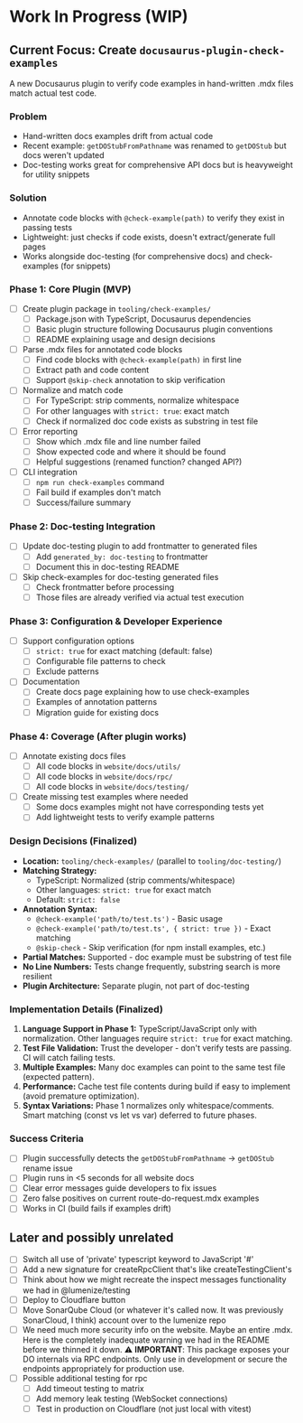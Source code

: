 # Work In Progress (WIP)

## Current Focus: Create `docusaurus-plugin-check-examples`

A new Docusaurus plugin to verify code examples in hand-written .mdx files match actual test code.

### Problem
- Hand-written docs examples drift from actual code
- Recent example: `getDOStubFromPathname` was renamed to `getDOStub` but docs weren't updated
- Doc-testing works great for comprehensive API docs but is heavyweight for utility snippets

### Solution
- Annotate code blocks with `@check-example(path)` to verify they exist in passing tests
- Lightweight: just checks if code exists, doesn't extract/generate full pages
- Works alongside doc-testing (for comprehensive docs) and check-examples (for snippets)

### Phase 1: Core Plugin (MVP)
- [ ] Create plugin package in `tooling/check-examples/`
  - [ ] Package.json with TypeScript, Docusaurus dependencies
  - [ ] Basic plugin structure following Docusaurus plugin conventions
  - [ ] README explaining usage and design decisions
- [ ] Parse .mdx files for annotated code blocks
  - [ ] Find code blocks with `@check-example(path)` in first line
  - [ ] Extract path and code content
  - [ ] Support `@skip-check` annotation to skip verification
- [ ] Normalize and match code
  - [ ] For TypeScript: strip comments, normalize whitespace
  - [ ] For other languages with `strict: true`: exact match
  - [ ] Check if normalized doc code exists as substring in test file
- [ ] Error reporting
  - [ ] Show which .mdx file and line number failed
  - [ ] Show expected code and where it should be found
  - [ ] Helpful suggestions (renamed function? changed API?)
- [ ] CLI integration
  - [ ] `npm run check-examples` command
  - [ ] Fail build if examples don't match
  - [ ] Success/failure summary

### Phase 2: Doc-testing Integration
- [ ] Update doc-testing plugin to add frontmatter to generated files
  - [ ] Add `generated_by: doc-testing` to frontmatter
  - [ ] Document this in doc-testing README
- [ ] Skip check-examples for doc-testing generated files
  - [ ] Check frontmatter before processing
  - [ ] Those files are already verified via actual test execution

### Phase 3: Configuration & Developer Experience
- [ ] Support configuration options
  - [ ] `strict: true` for exact matching (default: false)
  - [ ] Configurable file patterns to check
  - [ ] Exclude patterns
- [ ] Documentation
  - [ ] Create docs page explaining how to use check-examples
  - [ ] Examples of annotation patterns
  - [ ] Migration guide for existing docs

### Phase 4: Coverage (After plugin works)
- [ ] Annotate existing docs files
  - [ ] All code blocks in `website/docs/utils/`
  - [ ] All code blocks in `website/docs/rpc/`
  - [ ] All code blocks in `website/docs/testing/`
- [ ] Create missing test examples where needed
  - [ ] Some docs examples might not have corresponding tests yet
  - [ ] Add lightweight tests to verify example patterns

### Design Decisions (Finalized)
- **Location:** `tooling/check-examples/` (parallel to `tooling/doc-testing/`)
- **Matching Strategy:** 
  - TypeScript: Normalized (strip comments/whitespace)
  - Other languages: `strict: true` for exact match
  - Default: `strict: false`
- **Annotation Syntax:** 
  - `@check-example('path/to/test.ts')` - Basic usage
  - `@check-example('path/to/test.ts', { strict: true })` - Exact matching
  - `@skip-check` - Skip verification (for npm install examples, etc.)
- **Partial Matches:** Supported - doc example must be substring of test file
- **No Line Numbers:** Tests change frequently, substring search is more resilient
- **Plugin Architecture:** Separate plugin, not part of doc-testing

### Implementation Details (Finalized)
1. **Language Support in Phase 1:** TypeScript/JavaScript only with normalization. Other languages require `strict: true` for exact matching.
2. **Test File Validation:** Trust the developer - don't verify tests are passing. CI will catch failing tests.
3. **Multiple Examples:** Many doc examples can point to the same test file (expected pattern).
4. **Performance:** Cache test file contents during build if easy to implement (avoid premature optimization).
5. **Syntax Variations:** Phase 1 normalizes only whitespace/comments. Smart matching (const vs let vs var) deferred to future phases.

### Success Criteria
- [ ] Plugin successfully detects the `getDOStubFromPathname` → `getDOStub` rename issue
- [ ] Plugin runs in <5 seconds for all website docs
- [ ] Clear error messages guide developers to fix issues
- [ ] Zero false positives on current route-do-request.mdx examples
- [ ] Works in CI (build fails if examples drift)

## Later and possibly unrelated

- [ ] Switch all use of 'private' typescript keyword to JavaScript '#'
- [ ] Add a new signature for createRpcClient that's like createTestingClient's
- [ ] Think about how we might recreate the inspect messages functionality we had in @lumenize/testing
- [ ] Deploy to Cloudflare button
- [ ] Move SonarQube Cloud (or whatever it's called now. It was previously SonarCloud, I think) account over to the lumenize repo
- [ ] We need much more security info on the website. Maybe an entire .mdx. Here is the completely inadequate warning we had in the README before we thinned it down. 
  ⚠️ **IMPORTANT**: This package exposes your DO internals via RPC endpoints. Only use in development or secure the endpoints appropriately for production use.
- [ ] Possible additional testing for rpc
  - [ ] Add timeout testing to matrix
  - [ ] Add memory leak testing (WebSocket connections)
  - [ ] Test in production on Cloudflare (not just local with vitest)
